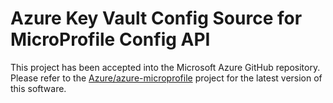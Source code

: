 # Azure Key Vault Config Source for MicroProfile Config API

This project has been accepted into the Microsoft Azure GitHub repository. Please refer to the [Azure/azure-microprofile](https://github.com/Azure/azure-microprofile/tree/master/microprofile-config-keyvault) project for the latest version of this software.

